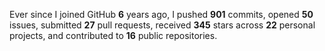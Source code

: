 Ever since I joined GitHub **6** years ago, I pushed **901** commits, opened **50** issues, submitted **27** pull requests, received **345** stars across **22** personal projects, and contributed to **16** public repositories.